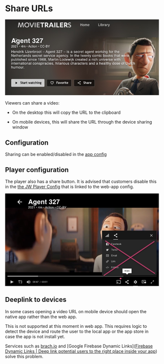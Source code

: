 # Share URLs

![Share video](img/share-video.jpg)

Viewers can share a video: 

- On the desktop this will copy the URL to the clipboard  

- On mobile devices, this will share the URL through the device sharing window  

## Configuration

Sharing can be enabled/disabled in the [app config](/docs/configuration.md)

## Player configuration

The player also has a share button. It is advised that customers disable this in the  [the JW Player Config](https://support.jwplayer.com/articles/how-to-implement-social-sharing) that is linked to the web-app config.

![Disable sharing in player](img/share-player.jpg)

## Deeplink to devices

In some cases opening a video URL on mobile device should open the native app rather than the web app. 

This is not supported at this moment in web app. This requires logic to detect the device and route the user to the local app or the app store in case the app is not install yet. 

Services such as [brach.io](branch.io) and [Google Firebase Dynamic Links]([Firebase Dynamic Links | Deep link potential users to the right place inside your app](https://firebase.google.com/products/dynamic-links)) solve this problem.
